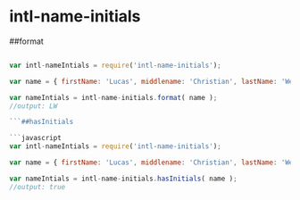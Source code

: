 # intl-name-initials


##format
```javascript

var intl-nameIntials = require('intl-name-initials');

var name = { firstName: 'Lucas', middlename: 'Christian', lastName: 'Welti'};

var nameIntials = intl-name-initials.format( name ); 
//output: LW

```##hasInitials

```javascript
var intl-nameIntials = require('intl-name-initials');

var name = { firstName: 'Lucas', middlename: 'Christian', lastName: 'Welti'};

var nameIntials = intl-name-initials.hasInitials( name ); 
//output: true
```

